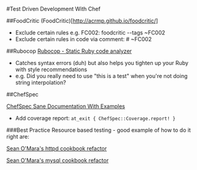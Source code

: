 #Test Driven Development With Chef

##FoodCritic
(FoodCritic)[http://acrmp.github.io/foodcritic/]

* Exclude certain rules e.g. FC002: foodcritic --tags ~FC002
* Exclude certain rules in code via comment: # ~FC002

##Rubocop
[Rubocop - Static Ruby code analyzer](https://github.com/bbatsov/rubocop)

* Catches syntax errors (duh) but also helps you tighten up your Ruby with style recommendations
*  e.g. Did you really need to use "this is a test" when you're not doing string interpolation?


##ChefSpec

[ChefSpec Sane Documentation With Examples](http://www.rubydoc.info/github/acrmp/chefspec/frames)

* Add coverage report: ```at_exit { ChefSpec::Coverage.report! }```

###Best Practice
Resource based testing - good example of how to do it right are:

[Sean O'Mara's httpd cookbook refactor](https://github.com/chef-cookbooks/httpd)

[Sean O'Mara's mysql cookbook refactor](https://github.com/chef-cookbooks/mysql)
